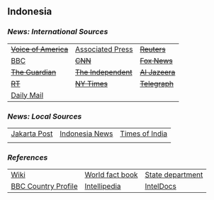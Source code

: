 ## Indonesia ##

### _News: International Sources_ ###
|   |   |   |
| --- | --- | --- |
| [~~Voice of America~~]() | [Associated Press](https://apnews.com/Indonesia) | [~~Reuters~~]() |
| [BBC](https://www.bbc.com/news/topics/cmj34zmw7vmt/indonesia) | [~~CNN~~]() | [~~Fox News~~]() |
| [~~The Guardian~~]()  | [~~The Independent~~]() | [~~Al Jazeera~~]() |
| [~~RT~~]() | [~~NY Times~~]() | [~~Telegraph~~]() |
| [Daily Mail](https://www.dailymail.co.uk/news/indonesia/index.html) |   |   |

### _News: Local Sources_ ###
|   |   |   |
| --- | --- | --- |
| [Jakarta Post](https://www.thejakartapost.com/) | [Indonesia News](https://www.indonesianews.net/) | [Times of India](https://timesofindia.indiatimes.com/topic/Indonesia) |
|  |  |  |


### _References_ ###
|   |   |   |
| --- | --- | --- |
| [Wiki](https://en.wikipedia.org/wiki/Indonesia) | [World fact book](https://www.cia.gov/library/publications/the-world-factbook/geos/id.html) | [State department](https://www.state.gov/countries-areas/indonesia/) |
| [BBC Country Profile](https://www.bbc.com/news/world-asia-pacific-14921238) | [Intellipedia](https://intellipedia.intelink.gov/wiki/Indonesia) | [IntelDocs](https://inteldocs.intelink.gov/search/folder?q=Indonesia) |
